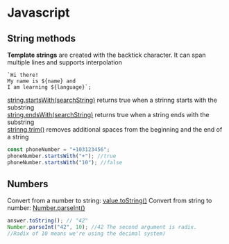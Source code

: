 # Javascript 

## String methods

**Template strings** are created with the backtick character. It can span multiple lines and supports interpolation
```
`Hi there! 
My name is ${name} and
I am learning ${language}`; 
```

[string.startsWith(searchString)](https://developer.mozilla.org/en-US/docs/Web/JavaScript/Reference/Global_Objects/String/startsWith) returns true when a strinng starts with the substring\
[string.endsWith(searchString)](https://developer.mozilla.org/en-US/docs/Web/JavaScript/Reference/Global_Objects/String/endsWith) returns true when a string ends with the substring\
[strinng.trim()](https://developer.mozilla.org/en-US/docs/Web/JavaScript/Reference/Global_Objects/String/trim) removes additional spaces from the beginning and the end of a string

```javascript
const phoneNumber = "+103123456";
phoneNumber.startsWith("+"); //true
phoneNumber.startsWith("10"); //false
```

## Numbers
Convert from a number to string: [value.toString()](https://developer.mozilla.org/en-US/docs/Web/JavaScript/Reference/Global_Objects/Number/toString)
Convert from string to number: [Number.parseInt()](https://developer.mozilla.org/en-US/docs/Web/JavaScript/Reference/Global_Objects/Number/parseInt)

```javascript
answer.toString(); // "42"
Number.parseInt("42", 10); //42 The second argument is radix. 
//Radix of 10 means we're using the decimal system)
```
